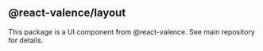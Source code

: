 ## @react-valence/layout 

This package is a UI component from @react-valence. See main repository for details.